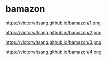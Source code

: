 # bamazon

https://victorwltsang.github.io/bamazon/1.png

https://victorwltsang.github.io/bamazon/2.png

https://victorwltsang.github.io/bamazon/3.png

https://victorwltsang.github.io/bamazon/4.png
